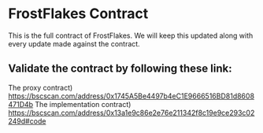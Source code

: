 # FrostFlakes Contract
This is the full contract of FrostFlakes. We will keep this updated along with every update made against the contract.

## Validate the contract by following these link:
The proxy contract) https://bscscan.com/address/0x1745A5Be4497b4eC1E9666516BD81d8608471D4b
The implementation contract) https://bscscan.com/address/0x13a1e9c86e2e76e211342f8c19e9ce293c02249d#code
